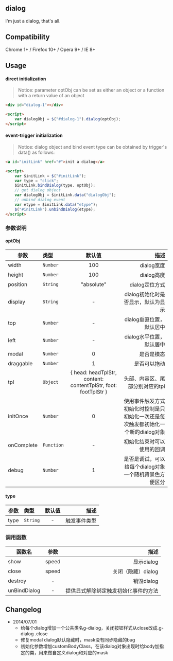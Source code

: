 ## dialog

I'm just a dialog, that's all.

## Compatibility

Chrome 1+ / Firefox 10+ / Opera 9+ / IE 8+

## Usage

#### direct initialization

> Notice: parameter optObj can be set as either an object or a function with a return value of an object

```html
<div id="dialog-1"></div>

<script>
	var dialogObj = $("#dialog-1").dialog(optObj);
</script>
```

#### event-trigger initialization
> Notice: dialog object and bind event type can be obtained by trigger's data() as follows:

```html
<a id="initLink" href="#">init a dialog</a>

<script>
	var $initLink = $("#initLink");
	var type = "click";
	$initLink.bindDialog(type, optObj);
	// get dialog object
	var dialogObj = $initLink.data("dialogObj");
	// unbind dialog event
	var etype = $initLink.data("etype");
	$("#initLink").unbindDialog(etype);
</script>
```

### 参数说明 ###

#### optObj
| 参数        | 类型 | 默认值        | 描述 |
| ------------- |:-----|:--------:| -----:|
| width     | `Number` | 100 | dialog宽度 |
| height     | `Number` | 100 | dialog高度 |
| position     | `String` | "absolute" | dialog定位方式 |
| display     | `String` | - | dialog初始化时是否显示，默认为显示 |
| top     | `Number` | - | dialog垂直位置，默认居中 |
| left     | `Number` | - | dialog水平位置，默认居中 |
| modal     | `Number` | 0 | 是否是模态 |
| draggable     | `Number` | 1 | 是否可以拖动 |
| tpl    | `Object` | {	head: headTplStr,	content: contentTplStr, foot: footTplStr } | 头部、内容区、尾部分别对应的tpl |
| initOnce    | `Number` | 0 | 使用事件触发方式初始化时控制是只初始化一次还是每次触发都初始化一个新的dialog对象 |
| onComplete    | `Function` | - | 初始化结束时可以使用的回调 |
| debug    | `Number` | 1 | 是否是调试，可以给每个dialog对象一个随机背景色方便区分 |

#### type
| 参数        | 类型 | 默认值        | 描述 |
| ------------- |:-----|:--------:| -----:|
| type     | `String` | - | 触发事件类型 |

### 调用函数 ###

| 函数名        | 参数 | 描述 |
| ------------- |:--------:| -----:|
| show     | speed | 显示dialog |
| close     | speed | 关闭（隐藏）dialog |
| destroy     | - | 销毁dialog |
| unBindDialog     | - | 提供显式解除绑定触发初始化事件的方法

## Changelog
* 2014/07/01
    - 给每个dialog增加一个公共类名g-dialog，关闭按钮样式从close改成.g-dialog .close
    - 修复modal dialog默认隐藏时，mask没有同步隐藏的bug
    - 初始化参数增加customBodyClass，在该dialog对象出现时给body加指定的类，用来做自定义dialog和对应的mask
